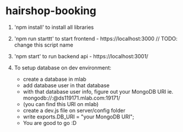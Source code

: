 # hairshop-booking

1. 'npm install' to install all libraries
2. 'npm run starttt' to start frontend - https://localhost:3000 // TODO: change this script name
3. 'npm start' to run backend api - https://localhost:3001/

4. To setup database on dev environment: 
    - create a database in mlab
    - add database user in that database
    - with that database user info, figure out your MongoDB URI ie. mongodb://<dbuser>:<dbpassword>@ds119171.mlab.com:19171/<dbname>
    - (you can find this URI on mlab)
    - create a dev.js file on server/config folder
    - write exports.DB_URI = "your MongoDB URI";
    - You are good to go :D
